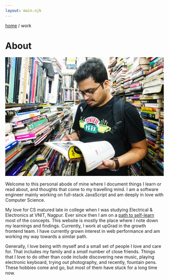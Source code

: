 ```yaml
---
layout: main.njk
---
```


<span>
    <a href="/">home</a>
    <span>/</span>
    <span>work</span>
</span>
<h1 style="text-align: left">About</h1>

![about](/img/about.jpg)

Welcome to this personal abode of mine where I document things I learn or read about, and thoughts that come to my travelling mind. I am a software engineer mainly working on full-stack JavaScript and am deeply in love with Computer Science.

My love for CS matured late in college when I was studying Electrical & Electronics at VNIT, Nagpur. Ever since then I am on a [path to self-learn](/posts/2020/teaching-myself-cs.md) most of the concepts. This website is mostly the place where I note down my learnings and findings. Currently, I work at upGrad in the growth frontend team. I have currently grown interest in web performance and am working my way towards a similar path.

Generally, I love being with myself and a small set of people I love and care for. That includes my family and a _small_ number of close friends. Things that I love to do other than code include discovering new music, playing electronic keyboard, trying out photography, and recently, fountain pens. These hobbies come and go, but most of them have stuck for a long time now.
